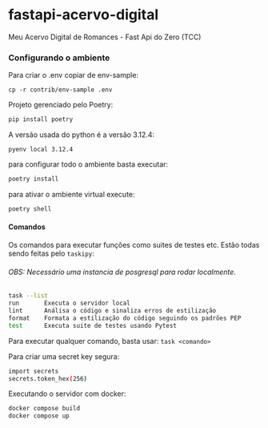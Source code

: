 # fastapi-acervo-digital
Meu Acervo Digital de Romances - Fast Api do Zero (TCC)



### Configurando o ambiente

Para criar o .env copiar de env-sample:

```basg
cp -r contrib/env-sample .env
```

Projeto gerenciado pelo Poetry:

```bash
pip install poetry
```

A versão usada do python é a versão 3.12.4:

```
pyenv local 3.12.4
```

para configurar todo o ambiente basta executar:

```bash
poetry install
```

para ativar o ambiente virtual execute:

```bash
poetry shell
```

#### Comandos

Os comandos para executar funções como suites de testes etc. Estão todas sendo feitas pelo `taskipy`:

###### OBS: Necessário uma instancia de posgresql para rodar localmente.

```bash
task --list
run       Executa o servidor local
lint      Análisa o código e sinaliza erros de estilização
format    Formata a estilização do código seguindo os padrões PEP
test      Executa suite de testes usando Pytest
```

Para executar qualquer comando, basta usar: `task <comando>`

Para criar uma secret key segura:

```bash
import secrets
secrets.token_hex(256)
```

Executando o servidor com docker:

```bash
docker compose build
docker compose up
```